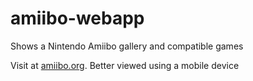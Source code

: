 # amiibo-webapp

Shows a Nintendo Amiibo gallery and compatible games

Visit at [amiibo.org](amiibo.org). Better viewed using a mobile device
